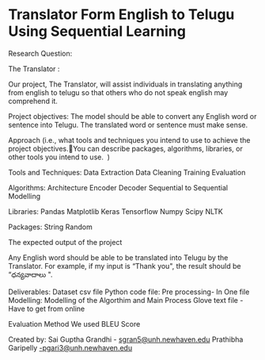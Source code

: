 # Translator  Form English to Telugu Using Sequential Learning 


Research Question: 

The Translator :

Our project, The Translator, will assist individuals in translating anything from english to telugu so that others who do not speak english may comprehend it.


Project objectives:
The model should be able to convert any English word or sentence into Telugu.
The translated word or sentence must make sense.



Approach (i.e., what tools and techniques you intend to use to achieve the project objectives.You can describe packages, algorithms, libraries, or other tools you intend to use.  ) 

Tools and Techniques:
Data Extraction
Data Cleaning
Training
Evaluation



Algorithms:
Architecture
Encoder
Decoder
Sequential to Sequential Modelling



Libraries:
Pandas
Matplotlib
Keras
Tensorflow
Numpy
Scipy
NLTK


Packages:
String
Random


The expected output of the project

Any English word should be able to be translated into Telugu by the Translator.
For example, if my input is “Thank you", the result should be “ధన్యవాదాలు ".

Deliverables:
Dataset csv file
Python code file:
Pre processing- In One file 
Modelling: Modelling of the Algorthim and Main Process
Glove text file - Have to get from online

Evaluation Method We used BLEU Score


Created by:
Sai Guptha Grandhi - sgran5@unh.newhaven.edu
Prathibha Garipelly -pgari3@unh.newhaven.edu


